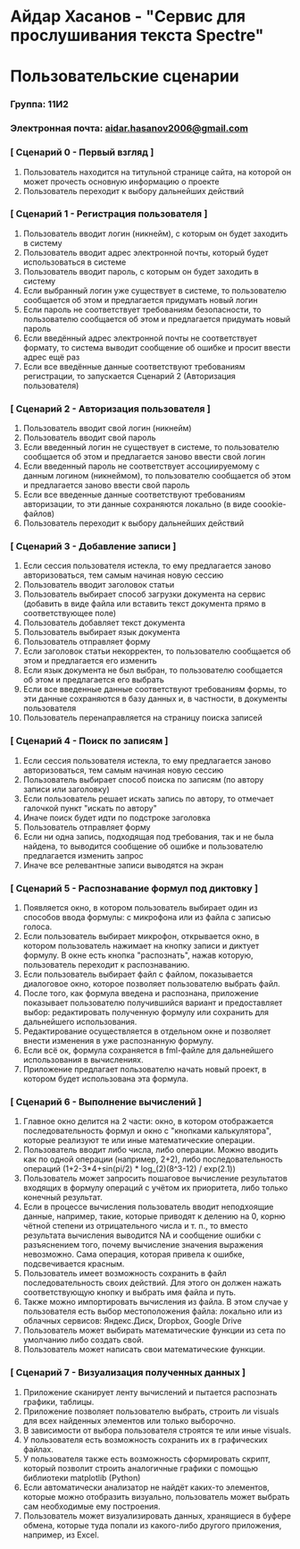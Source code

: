 # Айдар Хасанов - "Сервис для прослушивания текста Spectre"
# Пользовательские сценарии

### Группа: 11И2
### Электронная почта: aidar.hasanov2006@gmail.com

### [ Сценарий 0 - Первый взгляд ]
1. Пользователь находится на титульной странице сайта, на которой он может прочесть основную информацию о проекте
2. Пользователь переходит к выбору дальнейших действий

### [ Сценарий 1 - Регистрация пользователя ]

1. Пользователь вводит логин (никнейм), с которым он будет заходить в систему
2. Пользователь вводит адрес электронной почты, который будет использоваться в системе
3. Пользователь вводит пароль, с которым он будет заходить в систему
4. Если выбранный логин уже существует в системе, то пользователю сообщается об этом и предлагается придумать новый логин
5. Если пароль не соответствует требованиям безопасности, то пользователю сообщается об этом и предлагается придумать новый пароль
6. Если введённый адрес электронной почты не соответствует формату, то система выводит сообщение об ошибке и просит ввести адрес ещё раз
7. Если все введённые данные соответствуют требованиям регистрации, то запускается Сценарий 2 (Авторизация пользователя) 

### [ Сценарий 2 - Авторизация пользователя ]

1. Пользователь вводит свой логин (никнейм)
2. Пользователь вводит свой пароль
3. Если введенный логин не существует в системе, то пользователю сообщается об этом и предлагается заново ввести свой логин
4. Если введенный пароль не соответствует ассоциируемому с данным логином (никнеймом), то пользователю сообщается об этом и предлагается заново ввести свой пароль
5. Если все введенные данные соответствуют требованиям авторизации, то эти данные сохраняются локально (в виде coookie-файлов)
6. Пользователь переходит к выбору дальнейших действий

### [ Сценарий 3 - Добавление записи ]

1. Если сессия пользователя истекла, то ему предлагается заново авторизоваться, тем самым начиная новую сессию
2. Пользователь вводит заголовок статьи
3. Пользователь выбирает способ загрузки документа на сервис (добавить в виде файла или вставить текст документа прямо в соответствующее поле)
4. Пользователь добавляет текст документа
5. Пользователь выбирает язык документа
6. Пользователь отправляет форму
7. Если заголовок статьи некорректен, то пользователю сообщается об этом и предлагается его изменить
8. Если язык документа не был выбран, то пользователю сообщается об этом и предлагается его выбрать
9. Если все введенные данные соответствуют требованиям формы, то эти данные сохраняются в базу данных и, в частности, в документы пользователя
10. Пользователь перенаправляется на страницу поиска записей

### [ Сценарий 4 - Поиск по записям ]

1. Если сессия пользователя истекла, то ему предлагается заново авторизоваться, тем самым начиная новую сессию
2. Пользователь выбирает способ поиска по записям (по автору записи или заголовку)
3. Если пользователь решает искать запись по автору, то отмечает галочкой пункт "искать по автору"
4. Иначе поиск будет идти по подстроке заголовка
5. Пользователь отправляет форму
6. Если ни одна запись, подходящая под требования, так и не была найдена, то выводится сообщение об ошибке и пользователю предлагается изменить запрос
7. Иначе все релевантные записи выводятся на экран

### [ Сценарий 5 - Распознавание формул под диктовку ]

1. Появляется окно, в котором пользователь выбирает один из способов ввода формулы: с микрофона или из файла с записью голоса.
2. Если пользователь выбирает микрофон, открывается окно, в котором пользователь нажимает на кнопку записи и диктует формулу. В окне есть кнопка "распознать", нажав которую, пользователь переходит к распознаванию.
3. Если пользователь выбирает файл с файлом, показывается диалоговое окно, которое позволяет пользователю выбрать файл. 
4. После того, как формула введена и распознана, приложение показывает пользователю получившийся вариант и предоставляет выбор: редактировать полученную формулу или сохранить для дальнейшего использования.
5. Редактирование осуществляется в отдельном окне и позволяет внести изменения в уже распознанную формулу.
6. Если всё ок, формула сохраняется в fml-файле для дальнейшего использования в вычислениях.
7. Приложение предлагает пользователю начать новый проект, в котором будет использована эта формула.

### [ Сценарий 6 - Выполнение вычислений ]

1. Главное окно делится на 2 части: окно, в котором отображается последовательность формул и окно с "кнопками калькулятора", которые реализуют те или иные математические операции.
2. Пользователь вводит либо числа, либо операции. Можно вводить как по одной операции (например, 2+2), либо последовательность операций (1+2-3*4+sin(pi/2) * log_(2)(8^3-12) / exp(2.1))
3. Пользователь может запросить пошаговое вычисление результатов входящих в формулу операций с учётом их приоритета, либо только конечный результат.
4. Если в процессе вычисления пользователь вводит неподхоящие данные, например, такие, которые приводят к делению на 0, корню чётной степени из отрицательного числа и т. п., то вместо результата вычисления выводится NА и сообщение ошибки с разъяснением того, почему вычисление значения выражения невозможно. Сама операция, которая привела к ошибке, подсвечивается красным.
5. Пользователь имеет возможность сохранить в файл последовательность своих действий. Для этого он должен нажать соответствующую кнопку и выбрать имя файла и путь.
6. Также можно импортировать вычисления из файла. В этом случае у пользователя есть выбор местоположения файла: локально или из облачных сервисов: Яндекс.Диск, Dropbox, Google Drive
7. Пользователь может выбирать математические функции из сета по умолчанию либо создать свой.
8. Пользователь может написать свои математические функции.


### [ Сценарий 7 - Визуализация полученных данных ]

1. Приложение сканирует ленту вычислений и пытается распознать графики, таблицы.
2. Приложение позволяет пользователю выбрать, строить ли visuals для всех найденных элементов или только выборочно. 
3. В зависимости от выбора пользователя строятся те или иные visuals.
4. У пользователя есть возможность сохранить их в графических файлах.
5. У пользователя также есть возможность сформировать скрипт, который позволит строить аналогичные графики с помощью библиотеки matplotlib (Python)
6. Если автоматически анализатор не найдёт каких-то элементов, которые можно отобразить визуально, пользователь может выбрать сам необходимые ему построения.
7. Пользователь может визуализировать данных, хранящиеся в буфере обмена, которые туда попали из какого-либо другого приложения, например, из Excel.
